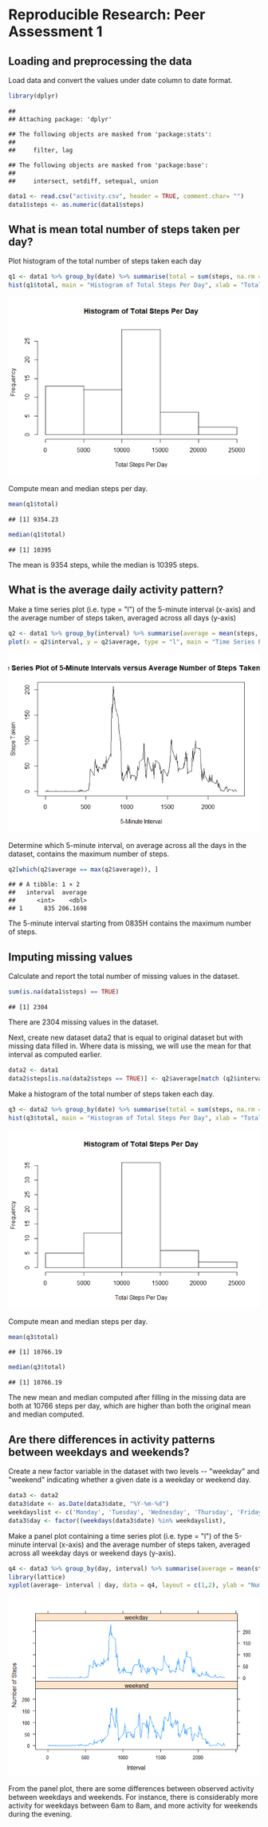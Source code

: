 # Reproducible Research: Peer Assessment 1


## Loading and preprocessing the data

Load data and convert the values under date column to date format.


```r
library(dplyr)
```

```
## 
## Attaching package: 'dplyr'
```

```
## The following objects are masked from 'package:stats':
## 
##     filter, lag
```

```
## The following objects are masked from 'package:base':
## 
##     intersect, setdiff, setequal, union
```

```r
data1 <- read.csv("activity.csv", header = TRUE, comment.char= "")
data1$steps <- as.numeric(data1$steps)
```


## What is mean total number of steps taken per day?

Plot histogram of the total number of steps taken each day


```r
q1 <- data1 %>% group_by(date) %>% summarise(total = sum(steps, na.rm = TRUE))
hist(q1$total, main = "Histogram of Total Steps Per Day", xlab = "Total Steps Per Day")
```

![](PA1_template_files/figure-html/unnamed-chunk-2-1.png)<!-- -->

Compute mean and median steps per day.


```r
mean(q1$total)
```

```
## [1] 9354.23
```

```r
median(q1$total)
```

```
## [1] 10395
```

The mean is 9354 steps, while the median is 10395 steps.

## What is the average daily activity pattern?

Make a time series plot (i.e. type = "l") of the 5-minute interval (x-axis) and the average number of steps taken, averaged across all days (y-axis)


```r
q2 <- data1 %>% group_by(interval) %>% summarise(average = mean(steps, na.rm = TRUE))
plot(x = q2$interval, y = q2$average, type = "l", main = "Time Series Plot of 5-Minute Intervals versus Average Number of Steps Taken Per Day", xlab = "5-Minute Interval", ylab = "Steps Taken")
```

![](PA1_template_files/figure-html/unnamed-chunk-4-1.png)<!-- -->

Determine which 5-minute interval, on average across all the days in the dataset, contains the maximum number of steps.


```r
q2[which(q2$average == max(q2$average)), ]
```

```
## # A tibble: 1 × 2
##   interval  average
##      <int>    <dbl>
## 1      835 206.1698
```

The 5-minute interval starting from 0835H contains the maximum number of steps.

## Imputing missing values

Calculate and report the total number of missing values in the dataset.


```r
sum(is.na(data1$steps) == TRUE)
```

```
## [1] 2304
```

There are 2304 missing values in the dataset. 

Next, create new dataset data2 that is equal to original dataset but with missing data filled in. Where data is missing, we will use the mean for that interval as computed earlier. 


```r
data2 <- data1
data2$steps[is.na(data2$steps == TRUE)] <- q2$average[match (q2$interval, data2$interval)]
```

Make a histogram of the total number of steps taken each day.


```r
q3 <- data2 %>% group_by(date) %>% summarise(total = sum(steps, na.rm = TRUE))
hist(q3$total, main = "Histogram of Total Steps Per Day", xlab = "Total Steps Per Day")
```

![](PA1_template_files/figure-html/unnamed-chunk-8-1.png)<!-- -->

Compute mean and median steps per day.


```r
mean(q3$total)
```

```
## [1] 10766.19
```

```r
median(q3$total)
```

```
## [1] 10766.19
```

The new mean and median computed after filling in the missing data are both at 10766 steps per day, which are higher than both the original mean and median computed. 

## Are there differences in activity patterns between weekdays and weekends?

Create a new factor variable in the dataset with two levels -- "weekday" and "weekend" indicating whether a given date is a weekday or weekend day.


```r
data3 <- data2
data3$date <- as.Date(data3$date, "%Y-%m-%d")
weekdayslist <- c('Monday', 'Tuesday', 'Wednesday', 'Thursday', 'Friday')
data3$day <- factor((weekdays(data3$date) %in% weekdayslist),          levels=c(FALSE, TRUE), labels=c('weekend', 'weekday'))
```

Make a panel plot containing a time series plot (i.e. type = "l") of the 5-minute interval (x-axis) and the average number of steps taken, averaged across all weekday days or weekend days (y-axis).


```r
q4 <- data3 %>% group_by(day, interval) %>% summarise(average = mean(steps, na.rm = TRUE))
library(lattice)
xyplot(average~ interval | day, data = q4, layout = c(1,2), ylab = "Number of Steps", xlab = "Interval", type = "l")
```

![](PA1_template_files/figure-html/unnamed-chunk-11-1.png)<!-- -->

From the panel plot, there are some differences between observed activity between weekdays and weekends. For instance, there is considerably more activity for weekdays between 6am to 8am, and more activity for weekends during the evening.  
